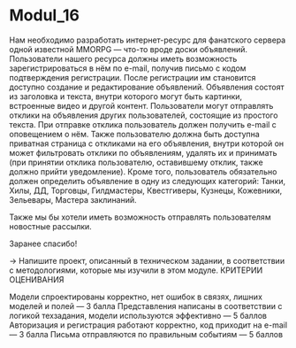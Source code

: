 # Modul_16

Нам необходимо разработать интернет-ресурс для фанатского сервера одной известной MMORPG — что-то вроде доски объявлений. Пользователи нашего ресурса должны иметь возможность зарегистрироваться в нём по e-mail, получив письмо с кодом подтверждения регистрации. После регистрации им становится доступно создание и редактирование объявлений. Объявления состоят из заголовка и текста, внутри которого могут быть картинки, встроенные видео и другой контент. Пользователи могут отправлять отклики на объявления других пользователей, состоящие из простого текста. При отправке отклика пользователь должен получить e-mail с оповещением о нём. Также пользователю должна быть доступна приватная страница с откликами на его объявления, внутри которой он может фильтровать отклики по объявлениям, удалять их и принимать (при принятии отклика пользователю, оставившему отклик, также должно прийти уведомление). Кроме того, пользователь обязательно должен определить объявление в одну из следующих категорий: Танки, Хилы, ДД, Торговцы, Гилдмастеры, Квестгиверы, Кузнецы, Кожевники, Зельевары, Мастера заклинаний.

Также мы бы хотели иметь возможность отправлять пользователям новостные рассылки.

Заранее спасибо!




→ Напишите проект, описанный в техническом задании, в соответствии с методологиями, которые мы изучили в этом модуле.
КРИТЕРИИ ОЦЕНИВАНИЯ

Модели спроектированы корректно, нет ошибок в связях, лишних моделей и полей — 3 балла
Представления написаны в соответствии с логикой техзадания, модели используются эффективно — 5 баллов
Авторизация и регистрация работают корректно, код приходит на e-mail — 3 балла
Письма отправляются по правильным событиям — 5 баллов
